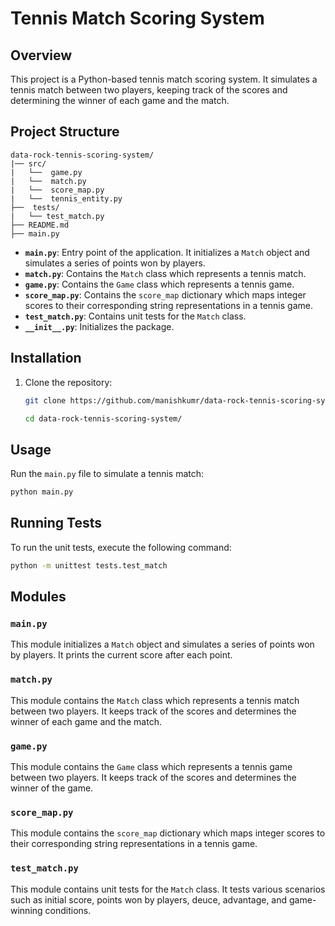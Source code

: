 # Tennis Match Scoring System

## Overview

This project is a Python-based tennis match scoring system. It simulates a tennis match between two players, keeping track of the scores and determining the winner of each game and the match.

## Project Structure

```
data-rock-tennis-scoring-system/
|── src/
|   └──  game.py
|   └──  match.py
|   └──  score_map.py
|   └──  tennis_entity.py
├──  tests/
|   └── test_match.py
├── README.md
├── main.py
```

- **`main.py`**: Entry point of the application. It initializes a `Match` object and simulates a series of points won by players.
- **`match.py`**: Contains the `Match` class which represents a tennis match.
- **`game.py`**: Contains the `Game` class which represents a tennis game.
- **`score_map.py`**: Contains the `score_map` dictionary which maps integer scores to their corresponding string representations in a tennis game.
- **`test_match.py`**: Contains unit tests for the `Match` class.
- **`__init__.py`**: Initializes the package.

## Installation

1. Clone the repository:
    ```sh
    git clone https://github.com/manishkumr/data-rock-tennis-scoring-system.git

    cd data-rock-tennis-scoring-system/
    ```


## Usage

Run the `main.py` file to simulate a tennis match:

```sh
python main.py
```

## Running Tests

To run the unit tests, execute the following command:

```sh
python -m unittest tests.test_match
```

## Modules

### `main.py`

This module initializes a `Match` object and simulates a series of points won by players. It prints the current score after each point.

### `match.py`

This module contains the `Match` class which represents a tennis match between two players. It keeps track of the scores and determines the winner of each game and the match.

### `game.py`

This module contains the `Game` class which represents a tennis game between two players. It keeps track of the scores and determines the winner of the game.

### `score_map.py`

This module contains the `score_map` dictionary which maps integer scores to their corresponding string representations in a tennis game.

### `test_match.py`

This module contains unit tests for the `Match` class. It tests various scenarios such as initial score, points won by players, deuce, advantage, and game-winning conditions.


